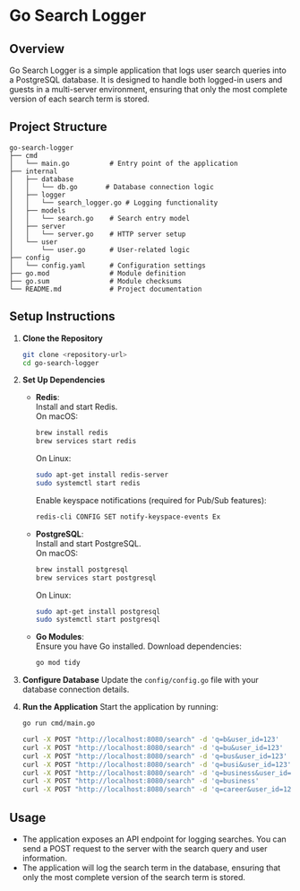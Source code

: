 # Go Search Logger

## Overview
Go Search Logger is a simple application that logs user search queries into a PostgreSQL database. It is designed to handle both logged-in users and guests in a multi-server environment, ensuring that only the most complete version of each search term is stored.

## Project Structure
```
go-search-logger
├── cmd
│   └── main.go          # Entry point of the application
├── internal
│   ├── database
│   │   └── db.go       # Database connection logic
│   ├── logger
│   │   └── search_logger.go # Logging functionality
│   ├── models
│   │   └── search.go    # Search entry model
│   ├── server
│   │   └── server.go    # HTTP server setup
│   └── user
│       └── user.go      # User-related logic
├── config
│   └── config.yaml      # Configuration settings
├── go.mod               # Module definition
├── go.sum               # Module checksums
└── README.md            # Project documentation
```

## Setup Instructions

1. **Clone the Repository**
   ```bash
   git clone <repository-url>
   cd go-search-logger
   ```

2. **Set Up Dependencies**

   - **Redis**:  
     Install and start Redis.  
     On macOS:  
     ```bash
     brew install redis
     brew services start redis
     ```
     On Linux:  
     ```bash
     sudo apt-get install redis-server
     sudo systemctl start redis
     ```
     Enable keyspace notifications (required for Pub/Sub features):  
     ```bash
     redis-cli CONFIG SET notify-keyspace-events Ex
     ```

   - **PostgreSQL**:  
     Install and start PostgreSQL.  
     On macOS:  
     ```bash
     brew install postgresql
     brew services start postgresql
     ```
     On Linux:  
     ```bash
     sudo apt-get install postgresql
     sudo systemctl start postgresql
     ```

   - **Go Modules**:  
     Ensure you have Go installed. Download dependencies:  
     ```bash
     go mod tidy
     ```

3. **Configure Database**
   Update the `config/config.go` file with your database connection details.

4. **Run the Application**
   Start the application by running:
   ```bash
   go run cmd/main.go
   ```
   ```bash
   curl -X POST "http://localhost:8080/search" -d 'q=b&user_id=123'
   curl -X POST "http://localhost:8080/search" -d 'q=bu&user_id=123'
   curl -X POST "http://localhost:8080/search" -d 'q=bus&user_id=123'
   curl -X POST "http://localhost:8080/search" -d 'q=busi&user_id=123'
   curl -X POST "http://localhost:8080/search" -d 'q=business&user_id=123'
   curl -X POST "http://localhost:8080/search" -d 'q=business'
   curl -X POST "http://localhost:8080/search" -d 'q=career&user_id=123'
   ```



## Usage
- The application exposes an API endpoint for logging searches. You can send a POST request to the server with the search query and user information.
- The application will log the search term in the database, ensuring that only the most complete version of the search term is stored.
